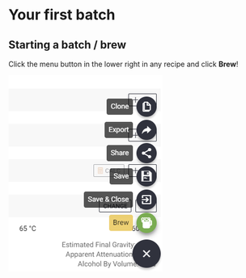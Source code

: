 # Your first batch

## Starting a batch / brew

Click the menu button in the lower right in any recipe and click **Brew**!

![](../.gitbook/assets/image%20%2869%29.png)

